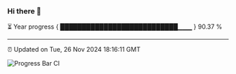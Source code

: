 ### Hi there 👋

⏳ Year progress { ███████████████████████████▁▁▁ } 90.37 %

---

⏰ Updated on Tue, 26 Nov 2024 18:16:11 GMT

![Progress Bar CI](https://github.com/code-lakshay/GitHub-Actions-Demo/workflows/Progress%20Bar%20CI/badge.svg)
